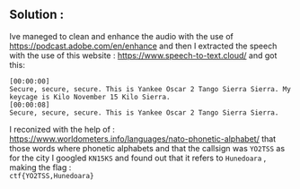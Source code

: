 ## Solution : 
Ive maneged to clean and enhance the audio with the use of https://podcast.adobe.com/en/enhance and then I extracted the speech with the use of this website : https://www.speech-to-text.cloud/ and got this:    
```
[00:00:00]
Secure, secure, secure. This is Yankee Oscar 2 Tango Sierra Sierra. My keycage is Kilo November 15 Kilo Sierra.
[00:00:08]
Secure, secure, secure. This is Yankee Oscar 2 Tango Sierra Sierra.
```
I reconized with the help of : https://www.worldometers.info/languages/nato-phonetic-alphabet/ that those words where phonetic alphabets and that the callsign was ```YO2TSS``` as for the city I googled ```KN15KS``` and found out that it refers to ```Hunedoara``` , making the flag :     
```ctf{YO2TSS,Hunedoara}```
